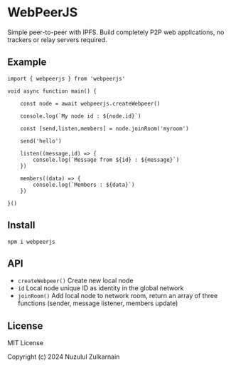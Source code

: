 # WebPeerJS
Simple peer-to-peer with IPFS. Build completely P2P web applications, no trackers or relay servers required.

## Example

```
import { webpeerjs } from 'webpeerjs'

void async function main() {

	const node = await webpeerjs.createWebpeer()
	
	console.log(`My node id : ${node.id}`)
	
	const [send,listen,members] = node.joinRoom('myroom')
	
	send('hello')
	
	listen((message,id) => {
		console.log(`Message from ${id} : ${message}`)
	})
	
	members((data) => {
		console.log(`Members : ${data}`)
	})
	
}()
```

## Install

```
npm i webpeerjs
```

## API

- `createWebpeer()` Create new local node
- `id` Local node unique ID as identity in the global network
- `joinRoom()` Add local node to network room, return an array of three functions (sender, message listener, members update)

## License

MIT License

Copyright (c) 2024 Nuzulul Zulkarnain